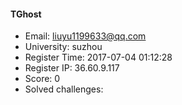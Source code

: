 #### TGhost  

* Email: liuyu1199633@qq.com  
* University: suzhou  
* Register Time: 2017-07-04 01:12:28  
* Register IP: 36.60.9.117  
* Score: 0  
* Solved challenges: 
